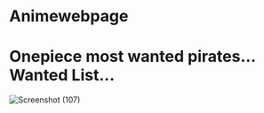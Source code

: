 # Animewebpage 

# Onepiece most wanted pirates... Wanted List...

![Screenshot (107)](https://github.com/MOHANA-SABARI/Animewebpage/assets/86339786/f6046945-a242-4b77-bba6-61dd816597fb)
